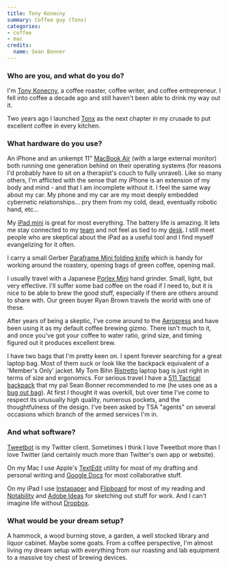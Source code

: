 ```yaml
---
title: Tony Konecny
summary: Coffee guy (Tonx)
categories:
- coffee
- mac
credits:
  name: Sean Bonner
---
```


### Who are you, and what do you do?

I'm [Tony Konecny](https://twitter.com/tonx/ "Tony's Twitter account."), a coffee roaster, coffee writer, and coffee entrepreneur. I fell into coffee a decade ago and still haven't been able to drink my way out it.

Two years ago I launched [Tonx](https://tonx.org/ "Tony's coffee company.") as the next chapter in my crusade to put excellent coffee in every kitchen.

### What hardware do you use?

An iPhone and an unkempt 11" [MacBook Air][macbook-air] (with a large external monitor) both running one generation behind on their operating systems (for reasons I'd probably have to sit on a therapist's couch to fully unravel). Like so many others, I'm afflicted with the sense that my iPhone is an extension of my body and mind - and that I am incomplete without it. I feel the same way about my car. My phone and my car are my most deeply embedded cybernetic relationships... pry them from my cold, dead, eventually robotic hand, etc...

My [iPad mini][ipad-mini] is great for most everything. The battery life is amazing. It lets me stay connected to my [team](https://tonx.org/about "Information about the Tonx team.") and not feel as tied to my [desk](http://spacekat.me/blog/2012/07/26/diy-standing-desk/ "A DIY standing desk."). I still meet people who are skeptical about the iPad as a useful tool and I find myself evangelizing for it often.

I carry a small Gerber [Paraframe Mini folding knife][mini-paraframe-serrated] which is handy for working around the roastery, opening bags of green coffee, opening mail.

I usually travel with a Japanese [Porlex Mini][porlex-mini] hand grinder. Small, light, but very effective. I'll suffer some bad coffee on the road if I need to, but it is nice to be able to brew the good stuff, especially if there are others around to share with. Our green buyer Ryan Brown travels the world with one of these.

After years of being a skeptic, I've come around to the [Aeropress][] and have been using it as my default coffee brewing gizmo. There isn't much to it, and once you've got your coffee to water ratio, grind size, and timing figured out it produces excellent brew. 

I have two bags that I'm pretty keen on. I spent forever searching for a great laptop bag. Most of them suck or look like the backpack equivalent of a 'Member's Only' jacket. My Tom Bihn [Ristretto][ristretto-13-inch] laptop bag is just right in terms of size and ergonomics. For serious travel I have a [511 Tactical backpack][rush-12] that my pal Sean Bonner recommended to me (he uses one as a [bug out bag](http://www.flickr.com/photos/tonx/4462897713/ "A photo of the contents of the RUSH 12 bag.")). At first I thought it was overkill, but over time I've come to respect its unusually high quality, numerous pockets, and the thoughtfulness of the design. I've been asked by TSA "agents" on several occasions which branch of the armed services I'm in.

### And what software?

[Tweetbot][tweetbot-ios] is my Twitter client. Sometimes I think I love Tweetbot more than I love Twitter (and certainly much more than Twitter's own app or website).

On my Mac I use Apple's [TextEdit][] utility for most of my drafting and personal writing and [Google Docs][google-docs] for most collaborative stuff. 

On my iPad I use [Instapaper][instapaper-ios] and [Flipboard][flipboard-ios] for most of my reading and [Notability][notability-ios] and [Adobe Ideas][adobe-ideas-ios] for sketching out stuff for work. And I can't imagine life without [Dropbox][].

### What would be your dream setup?

A hammock, a wood burning stove, a garden, a well stocked library and liquor cabinet. Maybe some goats. From a coffee perspective, I'm almost living my dream setup with everything from our roasting and lab equipment to a massive toy chest of brewing devices.

[adobe-ideas-ios]: https://itunes.apple.com/us/app/adobe-ideas-1-0-for-ipad/id364617858 "A digital sketchbook app for iOS."
[aeropress]: https://aeropressinc.com/ "A pressure-based coffee/espresso maker."
[dropbox]: https://www.dropbox.com/ "Online syncing and storage."
[flipboard-ios]: https://itunes.apple.com/us/app/flipboard-your-social-news/id358801284 "A 'social magazine' for the iPad."
[google-docs]: https://en.wikipedia.org/wiki/Google_Docs "A web-based office suite."
[instapaper-ios]: https://www.instapaper.com/iphone "An iPhone app for reading Instapaper saved pages."
[ipad-mini]: https://www.apple.com/ipad-mini/ "A 7.9 inch tablet device."
[macbook-air]: https://www.apple.com/macbook-air/ "A very thin laptop."
[mini-paraframe-serrated]: https://www.amazon.com/Gerber-22-48484-Paraframe-Knife-Serrated/dp/B000G0OMK8 "A pocket knife."
[notability-ios]: https://itunes.apple.com/us/app/notability/id360593530 "A note-taking app."
[porlex-mini]: https://www.bluebottlecoffee.com/products/porlex-mini-hand-grinder "A mini coffee grinder."
[ristretto-13-inch]: https://www.tombihn.com/laptop-bags/TB0223.html "A laptop bag."
[rush-12]: http://www.511tactical.com/rush-12-backpack.html "A backpack."
[textedit]: https://support.apple.com/en-us/HT2523 "A text editor included with Mac OS X."
[tweetbot-ios]: https://tapbots.com/tweetbot/ "A Twitter client for iOS."
